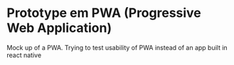 #  Prototype em PWA (Progressive Web Application)

Mock up of a PWA.
Trying to test usability of PWA instead of an app built in react native

